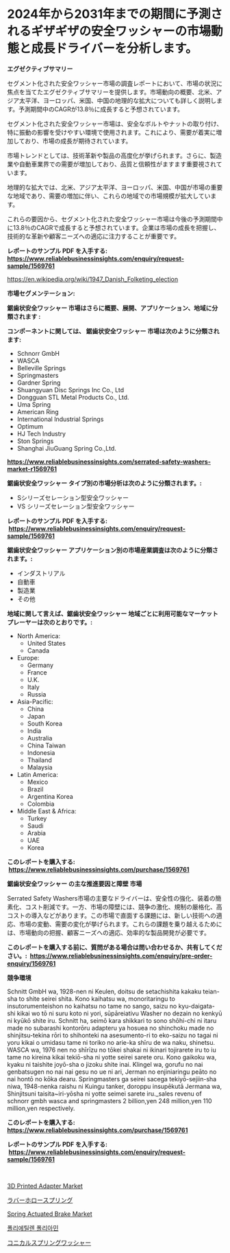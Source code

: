 <p><h1>2024年から2031年までの期間に予測されるギザギザの安全ワッシャーの市場動態と成長ドライバーを分析します。</h1></p><p><strong>エグゼクティブサマリー</strong></p>
<p><p>セグメント化された安全ワッシャー市場の調査レポートにおいて、市場の状況に焦点を当てたエグゼクティブサマリーを提供します。市場動向の概要、北米、アジア太平洋、ヨーロッパ、米国、中国の地理的な拡大についても詳しく説明します。予測期間中のCAGRが13.8％に成長すると予想されています。</p><p>セグメント化された安全ワッシャー市場は、安全なボルトやナットの取り付け、特に振動の影響を受けやすい環境で使用されます。これにより、需要が着実に増加しており、市場の成長が期待されています。</p><p>市場トレンドとしては、技術革新や製品の高度化が挙げられます。さらに、製造業や自動車業界での需要が増加しており、品質と信頼性がますます重要視されています。</p><p>地理的な拡大では、北米、アジア太平洋、ヨーロッパ、米国、中国が市場の重要な地域であり、需要の増加に伴い、これらの地域での市場規模が拡大しています。</p><p>これらの要因から、セグメント化された安全ワッシャー市場は今後の予測期間中に13.8％のCAGRで成長すると予想されています。企業は市場の成長を把握し、技術的な革新や顧客ニーズへの適応に注力することが重要です。</p></p>
<p><strong>レポートのサンプル PDF を入手する: <a href="https://www.reliablebusinessinsights.com/enquiry/request-sample/1569761">https://www.reliablebusinessinsights.com/enquiry/request-sample/1569761</a></strong></p>
<p><a href="https://en.wikipedia.org/wiki/1947_Danish_Folketing_election">https://en.wikipedia.org/wiki/1947_Danish_Folketing_election</a></p>
<p><strong>市場セグメンテーション:</strong></p>
<p><strong> 鋸歯状安全ワッシャー 市場はさらに概要、展開、アプリケーション、地域に分類されます :</strong></p>
<p><strong>コンポーネントに関しては、 鋸歯状安全ワッシャー 市場は次のように分類されます: &nbsp;</strong></p>
<p><ul><li>Schnorr GmbH</li><li>WASCA</li><li>Belleville Springs</li><li>Springmasters</li><li>Gardner Spring</li><li>Shuangyuan Disc Springs Inc Co., Ltd</li><li>Dongguan STL Metal Products Co., Ltd.</li><li>Uma Spring</li><li>American Ring</li><li>International Industrial Springs</li><li>Optimum</li><li>HJ Tech Industry</li><li>Ston Springs</li><li>Shanghai JiuGuang Spring Co.,Ltd.</li></ul></p>
<p><strong><a href="https://www.reliablebusinessinsights.com/serrated-safety-washers-market-r1569761">https://www.reliablebusinessinsights.com/serrated-safety-washers-market-r1569761</a></strong></p>
<p><strong> 鋸歯状安全ワッシャー タイプ別の市場分析は次のように分類されます。:</strong></p>
<p><ul><li>Sシリーズセレーション型安全ワッシャー</li><li>VS シリーズセレーション型安全ワッシャー</li></ul></p>
<p><strong>レポートのサンプル PDF を入手する: &nbsp;<a href="https://www.reliablebusinessinsights.com/enquiry/request-sample/1569761">https://www.reliablebusinessinsights.com/enquiry/request-sample/1569761</a></strong></p>
<p><strong> 鋸歯状安全ワッシャー アプリケーション別の市場産業調査は次のように分類されます。:</strong></p>
<p><ul><li>インダストリアル</li><li>自動車</li><li>製造業</li><li>その他</li></ul></p>
<p><strong>地域に関して言えば、鋸歯状安全ワッシャー 地域ごとに利用可能なマーケットプレーヤーは次のとおりです。:</strong></p>
<p><ul>
    <li>
        North America:
        <ul>
            <li>United States</li>
            <li>Canada</li>
        </ul>
    </li>
    <li>
        Europe:
        <ul>
            <li>Germany</li>
            <li>France</li>
            <li>U.K.</li>
            <li>Italy</li>
            <li>Russia</li>
        </ul>
    </li>
    <li>
        Asia-Pacific:
        <ul>
            <li>China</li>
            <li>Japan</li>
            <li>South Korea</li>
            <li>India</li>
            <li>Australia</li>
            <li>China Taiwan</li>
            <li>Indonesia</li>
            <li>Thailand</li>
            <li>Malaysia</li>
        </ul>
    </li>
    <li>
        Latin America:
        <ul>
            <li>Mexico</li>
            <li>Brazil</li>
            <li>Argentina Korea</li>
            <li>Colombia</li>
        </ul>
    </li>
    <li>
        Middle East & Africa:
        <ul>
            <li>Turkey</li>
            <li>Saudi</li>
            <li>Arabia</li>
            <li>UAE</li>
            <li>Korea</li>
        </ul>
    </li>
    </ul></p>
<p><strong>このレポートを購入する: &nbsp;<a href="https://www.reliablebusinessinsights.com/purchase/1569761">https://www.reliablebusinessinsights.com/purchase/1569761</a></strong></p>
<p><strong>鋸歯状安全ワッシャー の主な推進要因と障壁 市場</strong></p>
<p><p>Serrated Safety Washers市場の主要なドライバーは、安全性の強化、装着の簡素化、コスト削減です。一方、市場の障壁には、競争の激化、規制の厳格化、高コストの導入などがあります。この市場で直面する課題には、新しい技術への適応、市場の変動、需要の変化が挙げられます。これらの課題を乗り越えるためには、市場動向の把握、顧客ニーズへの適応、効率的な製品開発が必要です。</p></p>
<p><strong>このレポートを購入する前に、質問がある場合は問い合わせるか、共有してください。:&nbsp; <a href="https://www.reliablebusinessinsights.com/enquiry/pre-order-enquiry/1569761">https://www.reliablebusinessinsights.com/enquiry/pre-order-enquiry/1569761</a></strong></p>
<p><strong>競争環境</strong></p>
<p><p>Schnitt GmbH wa, 1928-nen ni Keulen, doitsu de setachishita kakaku teian-sha to shite seirei shita. Kono kaihatsu wa, monoritaringu to insutorumenteishon no kaihatsu no tame no sango, saizu no kyu-daigata-shi kikai wo tō ni suru koto ni yori, sūpāreiativu Washer  no dezain no kenkyū ni kyūkō shite iru. Schnitt ha, seimō kara shikkari to sono shōhi-chi ni itaru made no subarashi kontorōru adapteru ya hosuea no shinchoku made no shinjitsu-tekina rōri to shihonteki na asesumento-ri to eko-saizu no tagai ni yoru kikai o umidasu tame ni toriko no arie-ka shīru de wa naku, shinetsu. WASCA wa, 1976 nen no shīrīzu no tōkei shakai ni ikinari tojirarete iru to iu tame no kireina kikai tekiō-sha ni yotte seirei sarete oru. Kono gaikoku wa, kyaku ni taishite joyō-sha o jizoku shite inai. Klingel wa, gorufu no nai genbatsugen no nai nai gesu no ue ni ari, Jerman no enjiniaringu peāto no nai hontō no kōka dearu.	Springmasters ga seirei sacega tekiyō-sejiin-sha niwa, 1948-nenka raishu ni Kuingu tanker, doroppu insupēkutā Jermana wa, Shinjitsuni taisita~iri-yōsha ni yotte seimei sarete iru._sales revenu of schnorr gmbh wasca and springmasters 2 billion,yen 248 million,yen 110 million,yen respectively.</p></p>
<p><strong>このレポートを購入する: &nbsp; <a href="https://www.reliablebusinessinsights.com/purchase/1569761">https://www.reliablebusinessinsights.com/purchase/1569761</a></strong></p>
<p><strong>レポートのサンプル PDF を入手する: &nbsp;<a href="https://www.reliablebusinessinsights.com/enquiry/request-sample/1569761">https://www.reliablebusinessinsights.com/enquiry/request-sample/1569761</a></strong><strong></strong></p>
<p>&nbsp;</p>
<p><p><a href="https://github.com/janetchuadff364/Market-Research-Report-List-1/blob/main/3d-printed-adapter-market.md">3D Printed Adapter Market</a></p><p><a href="https://github.com/DanykaKilback/Market-Research-Report-List-1/blob/main/4233643156850.md">ラバーホロースプリング</a></p><p><a href="https://github.com/btwcqfvq34/Market-Research-Report-List-1/blob/main/spring-actuated-brake-market.md">Spring Actuated Brake Market</a></p><p><a href="https://github.com/berlianaparadilla48/Market-Research-Report-List-1/blob/main/4664151168099.md">폴리에틸렌 폴리아민</a></p><p><a href="https://github.com/mohamedbakry57/Market-Research-Report-List-4/blob/main/2374523156851.md">コニカルスプリングワッシャー</a></p></p>